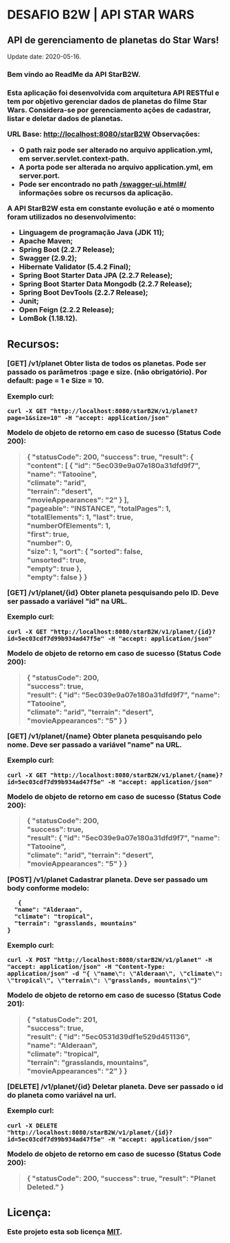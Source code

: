 # DESAFIO B2W | API STAR WARS 
## API de gerenciamento de planetas do Star Wars!
Update date: 2020-05-16.


<h3>Bem vindo ao ReadMe da API StarB2W.<h3>

Esta aplicação foi desenvolvida com arquitetura API RESTful e tem por objetivo gerenciar dados de planetas do filme Star Wars. Considera-se por gerenciamento ações de cadastrar, listar e deletar dados de planetas.

**URL Base:** [http://localhost:8080/starB2W](http://localhost:8080/starB2W)
Observações:

 - O path raiz pode ser alterado no arquivo application.yml, em <b>server.servlet.context-path<b>.
 - A porta pode ser alterada no arquivo application.yml, em <b>server.port<b>.
 - Pode ser encontrado no path [/swagger-ui.html#/](http://localhost:8080/starB2W/swagger-ui.html#/) informações sobre os recursos da aplicação.

**A API StarB2W esta em constante evolução e até o momento foram utilizados no desenvolvimento:**

 - Linguagem de programação Java (JDK 11);
 - Apache Maven;
 - Spring Boot (2.2.7 Release);
 - Swagger (2.9.2);
 - Hibernate Validator (5.4.2 Final);
 - Spring Boot Starter Data JPA (2.2.7 Release);
 - Spring Boot Starter Data Mongodb (2.2.7 Release);
 - Spring Boot DevTools (2.2.7 Release);
 - Junit;
 - Open Feign (2.2.2 Release);
 - LomBok (1.18.12).

## **Recursos:**

**[GET] /v1/planet**
Obter lista de todos os planetas.
Pode ser passado  os parâmetros :page e size. (não obrigatório).
Por default: page = 1 e Size = 10.

**Exemplo curl:**

    curl -X GET "http://localhost:8080/starB2W/v1/planet?page=1&size=10" -H "accept: application/json" 

**Modelo de objeto de retorno em caso de sucesso (Status Code 200):**

> {  "statusCode":  200, 
>  "success":  true, 
>   "result":  {  "content":  [ 
>    {  "id":  "5ec039e9a07e180a31dfd9f7",  
>    "name":  "Tatooine",  
>    "climate":  "arid",  
>    "terrain":  "desert",  
>    "movieAppearances":  "2" }  ],  
>    "pageable":  "INSTANCE", 
>     "totalPages":  1,  
>     "totalElements":  1, 
>      "last":  true,  
>      "numberOfElements":  1,  
>      "first":  true,  
>      "number":  0,  
>      "size":  1, 
>       "sort":  {  "sorted":  false,  
>       "unsorted":  true,  
>       "empty":  true  },  
>       "empty":  false  }  }

**[GET] /v1/planet/{id}**
Obter planeta pesquisando pelo ID. Deve ser passado a variável "id" na URL.

**Exemplo curl:**

    curl -X GET "http://localhost:8080/starB2W/v1/planet/{id}?id=5ec03cdf7d99b934ad47f5e" -H "accept: application/json"

**Modelo de objeto de retorno em caso de sucesso (Status Code 200):**

> { 
>  "statusCode":  200,  
> "success":  true,  
> "result": 
>  {  "id":  "5ec039e9a07e180a31dfd9f7", 
>   "name":  "Tatooine",  
>   "climate":  "arid", 
>    "terrain":  "desert",  
>    "movieAppearances":  "5"  } 
>     }
   
**[GET] /v1/planet/{name}**
Obter planeta pesquisando pelo nome. Deve ser passado a variável "name" na URL.

**Exemplo curl:**

    curl -X GET "http://localhost:8080/starB2W/v1/planet/{name}?id=5ec03cdf7d99b934ad47f5e" -H "accept: application/json"

**Modelo de objeto de retorno em caso de sucesso (Status Code 200):**

> { 
>  "statusCode":  200,  
> "success":  true,  
> "result": 
>  {  "id":  "5ec039e9a07e180a31dfd9f7", 
>   "name":  "Tatooine",  
>   "climate":  "arid", 
>    "terrain":  "desert",  
>    "movieAppearances":  "5"  } 
>     }



**[POST] /v1/planet**
Cadastrar planeta. Deve ser passado um body conforme modelo:

       {
      "name": "Alderaan",
      "climate": "tropical",
      "terrain": "grasslands, mountains"
    }

**Exemplo curl:**

    curl -X POST "http://localhost:8080/starB2W/v1/planet" -H "accept: application/json" -H "Content-Type: application/json" -d "{ \"name\": \"Alderaan\", \"climate\": \"tropical\", \"terrain\": \"grasslands, mountains\"}"

**Modelo de objeto de retorno em caso de sucesso (Status Code 201):**

> {  "statusCode":  201,  
> "success":  true,  
> "result":  {  "id":  "5ec0531d39df1e529d451136",  
> "name":  "Alderaan",  
> "climate":  "tropical",  
> "terrain":  "grasslands, mountains",  
> "movieAppearances":  "2"  }  }


**[DELETE] /v1/planet/{id}**
Deletar planeta. Deve ser passado o id do planeta como variável na url.

**Exemplo curl:**

    curl -X DELETE "http://localhost:8080/starB2W/v1/planet/{id}?id=5ec03cdf7d99b934ad47f5e" -H "accept: application/json"

**Modelo de objeto de retorno em caso de sucesso (Status Code 200):**

> {  "statusCode":  200, 
>  "success":  true, 
>   "result":  "Planet Deleted."  }

## **Licença:**
Este projeto esta sob licença [MIT](https://github.com/itsadeadh2/starwars-b2w/blob/master/LICENSE).
